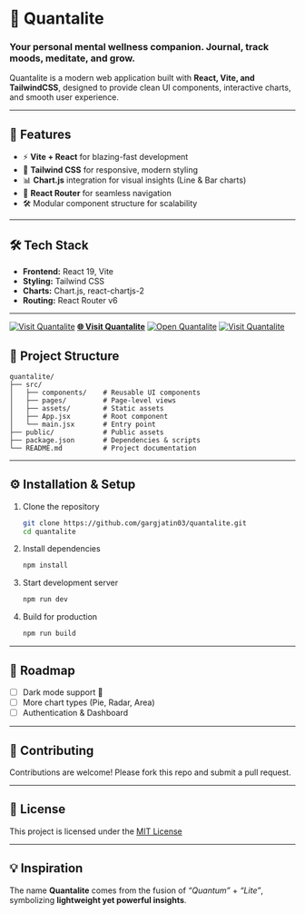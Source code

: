 # 🌌 Quantalite
### Your personal mental wellness companion. Journal, track moods, meditate, and grow.

Quantalite is a modern web application built with **React, Vite, and TailwindCSS**, designed to provide clean UI components, interactive charts, and smooth user experience.


---

## 🚀 Features

* ⚡ **Vite + React** for blazing-fast development
* 🎨 **Tailwind CSS** for responsive, modern styling
* 📊 **Chart.js** integration for visual insights (Line & Bar charts)
* 🧭 **React Router** for seamless navigation
* 🛠️ Modular component structure for scalability

---

## 🛠️ Tech Stack

* **Frontend:** React 19, Vite
* **Styling:** Tailwind CSS
* **Charts:** Chart.js, react-chartjs-2
* **Routing:** React Router v6

---

[![Visit Quantalite](https://img.shields.io/badge/Visit%20App-Quantalite-blue?style=for-the-badge)](https://quantalite.vercel.app/)
[**🌐 Visit Quantalite**](https://quantalite.vercel.app/)
[![Open Quantalite](https://img.shields.io/badge/🌐_Open-Quantalite-brightgreen?style=for-the-badge&logo=vercel)](https://quantalite.vercel.app/)
[![Visit Quantalite](https://img.shields.io/badge/Visit%20App-Quantalite-blue?style=for-the-badge)](https://quantalite.vercel.app/)

## 📂 Project Structure

```
quantalite/
├── src/
│   ├── components/    # Reusable UI components
│   ├── pages/         # Page-level views
│   ├── assets/        # Static assets
│   ├── App.jsx        # Root component
│   └── main.jsx       # Entry point
├── public/            # Public assets
├── package.json       # Dependencies & scripts
└── README.md          # Project documentation
```

---

## ⚙️ Installation & Setup

1. Clone the repository

   ```bash
   git clone https://github.com/gargjatin03/quantalite.git
   cd quantalite
   ```

2. Install dependencies

   ```bash
   npm install
   ```

3. Start development server

   ```bash
   npm run dev
   ```

4. Build for production

   ```bash
   npm run build
   ```

---


## 🧩 Roadmap

* [ ] Dark mode support 🌙
* [ ] More chart types (Pie, Radar, Area)
* [ ] Authentication & Dashboard

---

## 🤝 Contributing

Contributions are welcome! Please fork this repo and submit a pull request.

---


## 📜 License

This project is licensed under the [MIT License](./LICENSE)



---

## 💡 Inspiration

The name **Quantalite** comes from the fusion of *“Quantum”* + *“Lite”*, symbolizing **lightweight yet powerful insights**.
